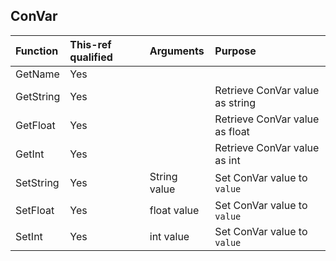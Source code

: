 ## ConVar

| Function | This-ref qualified | Arguments | Purpose |
| :-- | :-- | :-- | :-- |
| GetName | Yes | | |
| GetString | Yes | | Retrieve ConVar value as string |
| GetFloat | Yes | | Retrieve ConVar value as float |
| GetInt | Yes | | Retrieve ConVar value as int |
| SetString | Yes | String value | Set ConVar value to `value` |
| SetFloat | Yes | float value | Set ConVar value to `value` |
| SetInt | Yes | int value | Set ConVar value to `value` |